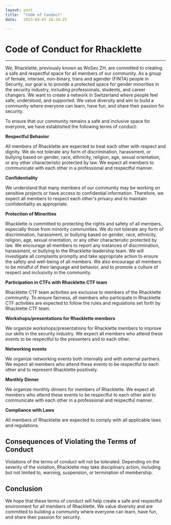 ```yaml
---
layout: post
title:  "Code of Conduct"
date:   2023-04-07 16:34:25

---
```

# Code of Conduct for Rhacklette #
 - - - -
We, Rhacklette, previously known as WoSec ZH, are committed to creating a safe and respectful space for all members of our community. As a group of female, intersex, non-binary, trans and agender (FINTA) people in Security, our goal is to provide a protected space for gender minorities in the security industry, including professionals, students, and career changers. We want to create a network in Switzerland where people feel safe, understood, and supported. We value diversity and aim to build a community where everyone can learn, have fun, and share their passion for security.

To ensure that our community remains a safe and inclusive space for everyone, we have established the following terms of conduct:

**Respectful Behavior**

All members of Rhacklette are expected to treat each other with respect and dignity. We do not tolerate any form of discrimination, harassment, or bullying based on gender, race, ethnicity, religion, age, sexual orientation, or any other characteristic protected by law. We expect all members to communicate with each other in a professional and respectful manner.

**Confidentiality** 

We understand that many members of our community may be working on sensitive projects or have access to confidential information. Therefore, we expect all members to respect each other's privacy and to maintain confidentiality as appropriate.

**Protection of Minorities**

Rhacklette is committed to protecting the rights and safety of all members, especially those from minority communities. We do not tolerate any form of discrimination, harassment, or bullying based on gender, race, ethnicity, religion, age, sexual orientation, or any other characteristic protected by law. We encourage all members to report any instances of discrimination, harassment, or bullying to the Rhacklette leadership team. We will investigate all complaints promptly and take appropriate action to ensure the safety and well-being of all members. We also encourage all members to be mindful of their language and behavior, and to promote a culture of respect and inclusivity in the community.

**Participation in CTFs with Rhacklette CTF team**

Rhacklette CTF team activities are exclusive to members of the Rhacklette community. To ensure fairness, all members who participate in Rhacklette CTF activities are expected to follow the rules and regulations set forth by Rhacklette CTF team.

**Workshops/presentations for Rhacklette members**

We organize workshops/presentations for Rhacklette members to improve our skills in the security industry. We expect all members who attend these events to be respectful to the presenters and to each other.

**Networking events**

We organize networking events both internally and with external partners. We expect all members who attend these events to be respectful to each other and to represent Rhacklette positively.

**Monthly Dinner**

We organize monthly dinners for members of Rhacklette. We expect all members who attend these events to be respectful to each other and to communicate with each other in a professional and respectful manner.

**Compliance with Laws**

All members of Rhacklette are expected to comply with all applicable laws and regulations.


## Consequences of Violating the Terms of Conduct ##

Violations of the terms of conduct will not be tolerated. Depending on the severity of the violation, Rhacklette may take disciplinary action, including but not limited to, warning, suspension, or termination of membership.

## Conclusion ##

We hope that these terms of conduct will help create a safe and respectful environment for all members of Rhacklette. We value diversity and are committed to building a community where everyone can learn, have fun, and share their passion for security.

